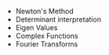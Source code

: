 * Newton's Method
* Determinant interpretation
* Eigen Values
* Complex Functions
* Fourier Transforms